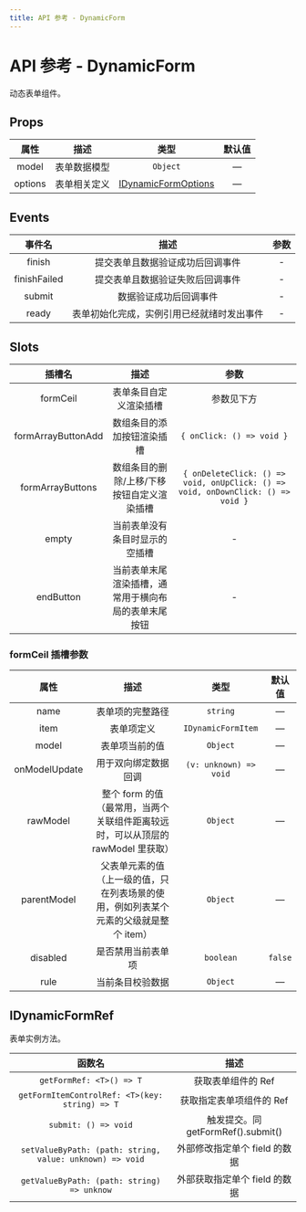 ```yaml
---
title: API 参考 - DynamicForm
---
```


# API 参考 - DynamicForm

动态表单组件。

## Props

| 属性 | 描述 | 类型 | 默认值 |
| :----: | :----: | :----: | :----: |
| model | 表单数据模型 | `Object` | — |
| options | 表单相关定义 | [IDynamicFormOptions](./DynamicFormOptions.md) | — |

## Events

| 事件名 | 描述 | 参数 |
| :----: | :----: | :----: |
| finish | 提交表单且数据验证成功后回调事件 | - |
| finishFailed | 提交表单且数据验证失败后回调事件 | - |
| submit | 数据验证成功后回调事件 | - |
| ready | 表单初始化完成，实例引用已经就绪时发出事件 | - |

## Slots

| 插槽名 | 描述 | 参数 |
| :----: | :----: | :----: |
| formCeil | 表单条目自定义渲染插槽 | 参数见下方 |
| formArrayButtonAdd | 数组条目的添加按钮渲染插槽 | `{ onClick: () => void }` |
| formArrayButtons | 数组条目的删除/上移/下移按钮自定义渲染插槽 | `{ onDeleteClick: () => void, onUpClick: () => void, onDownClick: () => void }` |
| empty | 当前表单没有条目时显示的空插槽 | - |
| endButton | 当前表单末尾渲染插槽，通常用于横向布局的表单末尾按钮 | - |

### formCeil 插槽参数

| 属性 | 描述 | 类型 | 默认值 |
| :----: | :----: | :----: | :----: |
| name | 表单项的完整路径 | `string` | — |
| item | 表单项定义 | `IDynamicFormItem` | — |
| model | 表单项当前的值 | `Object` | — |
| onModelUpdate | 用于双向绑定数据回调 | `(v: unknown) => void` | — |
| rawModel | 整个 form 的值 （最常用，当两个关联组件距离较远时，可以从顶层的 rawModel 里获取） | `Object` | — |
| parentModel | 父表单元素的值 （上一级的值，只在列表场景的使用，例如列表某个元素的父级就是整个 item） | `Object` | — |
| disabled | 是否禁用当前表单项 | `boolean` | `false` |
| rule | 当前条目校验数据 | `Object` | — |

## IDynamicFormRef

表单实例方法。

| 函数名 | 描述 |
| :----: | :----: |
| `getFormRef: <T>() => T` | 获取表单组件的 Ref |
| `getFormItemControlRef: <T>(key: string) => T` | 获取指定表单项组件的 Ref |
| `submit: () => void` | 触发提交。同 getFormRef().submit() |
| `setValueByPath: (path: string, value: unknown) => void` | 外部修改指定单个 field 的数据 |
| `getValueByPath: (path: string) => unknow` | 外部获取指定单个 field 的数据 |
